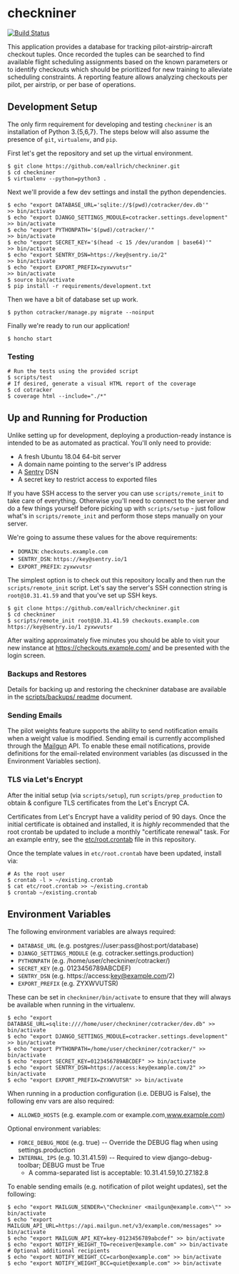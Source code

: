 checkniner
==========

[![Build Status](https://travis-ci.org/eallrich/checkniner.png)](https://travis-ci.org/eallrich/checkniner)

This application provides a database for tracking pilot-airstrip-aircraft
checkout tuples. Once recorded the tuples can be searched to find available
flight scheduling assignments based on the known parameters or to identify
checkouts which should be prioritized for new training to alleviate scheduling
constraints. A reporting feature allows analyzing checkouts per pilot, per
airstrip, or per base of operations.

Development Setup
-----------------

The only firm requirement for developing and testing `checkniner` is an
installation of Python 3.{5,6,7}. The steps below will also assume the presence
of `git`, `virtualenv`, and `pip`.

First let's get the repository and set up the virtual environment.

```shell
$ git clone https://github.com/eallrich/checkniner.git
$ cd checkniner
$ virtualenv --python=python3 .
```

Next we'll provide a few dev settings and install the python dependencies.

```shell
$ echo "export DATABASE_URL='sqlite://$(pwd)/cotracker/dev.db'"       >> bin/activate
$ echo "export DJANGO_SETTINGS_MODULE=cotracker.settings.development" >> bin/activate
$ echo "export PYTHONPATH='$(pwd)/cotracker/'"                        >> bin/activate
$ echo "export SECRET_KEY='$(head -c 15 /dev/urandom | base64)'"      >> bin/activate
$ echo "export SENTRY_DSN=https://key@sentry.io/2"                    >> bin/activate
$ echo "export EXPORT_PREFIX=zyxwvutsr"                               >> bin/activate
$ source bin/activate
$ pip install -r requirements/development.txt
```

Then we have a bit of database set up work.

```shell
$ python cotracker/manage.py migrate --noinput
```

Finally we're ready to run our application!

```shell
$ honcho start
```

### Testing ###

```shell
# Run the tests using the provided script
$ scripts/test
# If desired, generate a visual HTML report of the coverage
$ cd cotracker
$ coverage html --include="./*"
```

Up and Running for Production
-----------------------------

Unlike setting up for development, deploying a production-ready instance is
intended to be as automated as practical. You'll only need to provide:

- A fresh Ubuntu 18.04 64-bit server
- A domain name pointing to the server's IP address
- A [Sentry](https://sentry.io/) DSN
- A secret key to restrict access to exported files

If you have SSH access to the server you can use `scripts/remote_init` to take
care of everything. Otherwise you'll need to connect to the server and do a few
things yourself before picking up with `scripts/setup` - just follow what's in
`scripts/remote_init` and perform those steps manually on your server.

We're going to assume these values for the above requirements:

- `DOMAIN`: `checkouts.example.com`
- `SENTRY_DSN`: `https://key@sentry.io/1`
- `EXPORT_PREFIX`: `zyxwvutsr`

The simplest option is to check out this repository locally and then run the
`scripts/remote_init` script. Let's say the server's SSH connection string is
`root@10.31.41.59` and that you've set up SSH keys.

```shell
$ git clone https://github.com/eallrich/checkniner.git
$ cd checkniner
$ scripts/remote_init root@10.31.41.59 checkouts.example.com https://key@sentry.io/1 zyxwvutsr
```

After waiting approximately five minutes you should be able to visit your new
instance at https://checkouts.example.com/ and be presented with the login
screen.

### Backups and Restores ###

Details for backing up and restoring the checkniner database are available in
the [scripts/backups/ readme](scripts/backups) document.

### Sending Emails ###

The pilot weights feature supports the ability to send notification emails
when a weight value is modified. Sending email is currently accomplished
through the [Mailgun](https://mailgun.com/) API. To enable these email
notifications, provide definitions for the email-related environment variables
(as discussed in the Environment Variables section).

### TLS via Let's Encrypt ###

After the initial setup (via `scripts/setup`), run `scripts/prep_production` to
obtain & configure TLS certificates from the Let's Encrypt CA.

Certificates from Let's Encrypt have a validity period of 90 days. Once the
initial certificate is obtained and installed, it is _highly_ recommended that
the root crontab be updated to include a monthly "certificate renewal" task.
For an example entry, see the [etc/root.crontab](etc/root.crontab) file in this
repository.

Once the template values in `etc/root.crontab` have been updated, install via:
```shell
# As the root user
$ crontab -l > ~/existing.crontab
$ cat etc/root.crontab >> ~/existing.crontab
$ crontab ~/existing.crontab
```

Environment Variables
---------------------

The following environment variables are always required:
+ `DATABASE_URL` (e.g. postgres://user:pass@host:port/database)
+ `DJANGO_SETTINGS_MODULE` (e.g. cotracker.settings.production)
+ `PYTHONPATH` (e.g. /home/user/checkniner/cotracker/)
+ `SECRET_KEY` (e.g. 0123456789ABCDEF)
+ `SENTRY_DSN` (e.g. https://access:key@example.com/2)
+ `EXPORT_PREFIX` (e.g. ZYXWVUTSR)

These can be set in `checkniner/bin/activate` to ensure that they will always be available
when running in the virtualenv.

```shell
$ echo "export DATABASE_URL=sqlite:////home/user/checkniner/cotracker/dev.db" >> bin/activate
$ echo "export DJANGO_SETTINGS_MODULE=cotracker.settings.development" >> bin/activate
$ echo "export PYTHONPATH=/home/user/checkniner/cotracker/" >> bin/activate
$ echo "export SECRET_KEY=0123456789ABCDEF" >> bin/activate
$ echo "export SENTRY_DSN=https://access:key@example.com/2" >> bin/activate
$ echo "export EXPORT_PREFIX=ZYXWVUTSR" >> bin/activate
```

When running in a production configuration (i.e. DEBUG is False), the following env vars are also required:
+ `ALLOWED_HOSTS` (e.g. example.com or example.com,www.example.com)

Optional environment variables:
+ `FORCE_DEBUG_MODE` (e.g. true) -- Override the DEBUG flag when using settings.production
+ `INTERNAL_IPS` (e.g. 10.31.41.59) -- Required to view django-debug-toolbar; DEBUG must be True
    - A comma-separated list is acceptable: 10.31.41.59,10.27.182.8

To enable sending emails (e.g. notification of pilot weight updates), set the following:
```shell
$ echo "export MAILGUN_SENDER=\"Checkniner <mailgun@example.com>\"" >> bin/activate
$ echo "export MAILGUN_API_URL=https://api.mailgun.net/v3/example.com/messages" >> bin/activate
$ echo "export MAILGUN_API_KEY=key-0123456789abcdef" >> bin/activate
$ echo "export NOTIFY_WEIGHT_TO=receiver@example.com" >> bin/activate
# Optional additional recipients
$ echo "export NOTIFY_WEIGHT_CC=carbon@example.com" >> bin/activate
$ echo "export NOTIFY_WEIGHT_BCC=quiet@example.com" >> bin/activate
```

